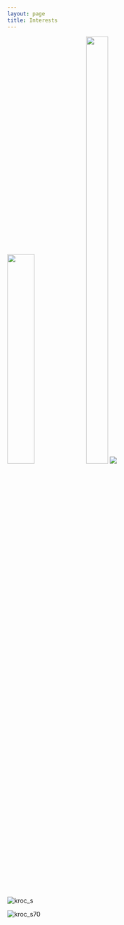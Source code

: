 ```yaml
---
layout: page
title: Interests
---
```



<img src = "https://user-images.githubusercontent.com/57785895/122672101-c747b680-d204-11eb-98a2-559da425baa7.png" width ="35%" height ="35%">

<img src = "https://user-images.githubusercontent.com/57785895/122925081-73260900-d3a1-11eb-91cf-682276911e70.png" width ="50" height ="50%" >


<img src = "https://user-images.githubusercontent.com/57785895/122672101-c747b680-d204-11eb-98a2-559da425baa7.png">

![kroc_s](https://user-images.githubusercontent.com/57785895/122924545-d9f6f280-d3a0-11eb-8241-a7b29064e668.png)

![kroc_s70](https://user-images.githubusercontent.com/57785895/122924873-36f2a880-d3a1-11eb-871d-fbf3474482ee.png)
